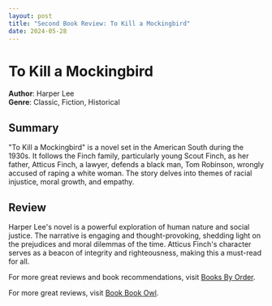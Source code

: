 ```yaml
---
layout: post
title: "Second Book Review: To Kill a Mockingbird"
date: 2024-05-28
---
```


# To Kill a Mockingbird

**Author**: Harper Lee  
**Genre**: Classic, Fiction, Historical

## Summary

"To Kill a Mockingbird" is a novel set in the American South during the 1930s. It follows the Finch family, particularly young Scout Finch, as her father, Atticus Finch, a lawyer, defends a black man, Tom Robinson, wrongly accused of raping a white woman. The story delves into themes of racial injustice, moral growth, and empathy.

## Review

Harper Lee's novel is a powerful exploration of human nature and social justice. The narrative is engaging and thought-provoking, shedding light on the prejudices and moral dilemmas of the time. Atticus Finch's character serves as a beacon of integrity and righteousness, making this a must-read for all.

For more great reviews and book recommendations, visit [Books By Order](http://www.booksbyorder.com).

For more great reviews, visit [Book Book Owl](https://www.bookbookowl.com).